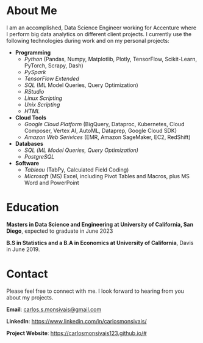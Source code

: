 <h1><b>About Me</b></h1>
I am an accomplished, Data Science Engineer working for Accenture where I perform big data analytics on different client projects. I currently use the following technologies during work and on my personal projects:
<ul>
  <li><b>Programming</b>
    <ul>
      <li><i>Python</i> (Pandas, Numpy, Matplotlib, Plotly, TensorFlow, Scikit-Learn, PyTorch, Scrapy, Dash)</li>
      <li><i>PySpark</i></li>
      <li><i>TensorFlow Extended</i></li>
      <li><i>SQL</i> (ML Model Queries, Query Optimization)
      <li><i>RStudio</i>
      <li><i>Linux Scripting</i></li>
      <li><i>Unix Scripting</i></li>
      <li><i>HTML</i></li>
    </ul>
  </li>
  <li><b>Cloud Tools</b>
    <ul>
      <li><i>Google Cloud Platform</i>  (BigQuery, Dataproc, Kubernetes, Cloud Composer, Vertex AI, AutoML, Dataprep, Google Cloud SDK)</li>
      <li><i>Amazon Web Serivices </i>  (EMR, Amazon SageMaker, EC2, RedShift)</li>
    </ul>
  </li>
  <li><b>Databases</b>
    <ul>
      <li><i>SQL (ML Model Queries, Query Optimization)</i></li>
      <li><i>PostgreSQL</i></li>
    </ul>
  </li>  
  
  <li><b>Software</b>
    <ul>
      <li><i>Tableau</i> (TabPy, Calculated Field Coding)</li>
      <li><i>Microsoft</i> (MS) Excel, including Pivot Tables and Macros, plus MS Word and PowerPoint</li>
    </ul>
  </li>  
</ul>


<h1><b>Education</b></h1>
<b>Masters in Data Science and Engineering at University of California, San Diego</b>, expected to graduate in June 2023

<b>B.S in Statistics and a B.A in Economics at University of California</b>, Davis in June 2019.


<h1><b>Contact</b></h1>
Please feel free to connect with me. I look forward to hearing from you about my projects.

<b>Email</b>: carlos.s.monsivais@gmail.com

<b>LinkedIn</b>: https://www.linkedin.com/in/carlosmonsivais/

<b>Project Website</b>: https://carlosmonsivais123.github.io/#
